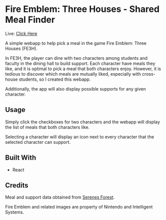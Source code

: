 # Fire Emblem: Three Houses - Shared Meal Finder

Live: [Click Here](https://www.henry-pan.com/fe3h-meals/)

A simple webapp to help pick a meal in the game Fire Emblem: Three Houses (FE3H).

In FE3H, the player can dine with two characters among students and faculty in the dining hall to build support. Each character have meals they like, and it is optimal to pick a meal that both characters enjoy. However, it is tedious to discover which meals are mutually liked, especially with cross-house students, so I created this webapp.

Additionally, the app will also display possible supports for any given character.

## Usage

Simply click the checkboxes for two characters and the webapp will display the list of meals that both characters like.

Selecting a character will display an icon next to every character that the selected character can support.

## Built With

* React

## Credits

Meal and support data obtained from [Serenes Forest](https://serenesforest.net/three-houses/monastery/dining-hall/).

Fire Emblem and related images are property of Nintendo and Intelligent Systems.
